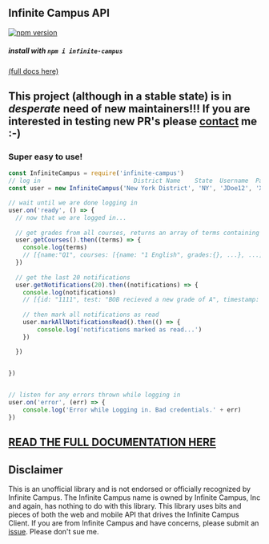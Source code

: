 ## Infinite Campus API 

[![npm version](https://badge.fury.io/js/infinite-campus.svg#)](https://badge.fury.io/js/infinite-campus)
##### install with `npm i infinite-campus`

[(full docs here)](https://tonyzimbinski.github.io/infinite-campus/User.html)

## This project (although in a stable state) is in *desperate* need of new maintainers!!! If you are interested in testing new PR's please [contact](mailto:azimbin@gmail.com) me :-)

### Super easy to use!

```JavaScript
const InfiniteCampus = require('infinite-campus')
// log in                          District Name    State  Username  Password
const user = new InfiniteCampus('New York District', 'NY', 'JDoe12', 'XXXXXX')

// wait until we are done logging in
user.on('ready', () => {
  // now that we are logged in...
  
  // get grades from all courses, returns an array of terms containing class information (see docs)
  user.getCourses().then((terms) => {
    console.log(terms)
    // [{name:"Q1", courses: [{name: "1 English", grades:{}, ...}, ...]}, ... ]
  })
  
  // get the last 20 notifications
  user.getNotifications(20).then((notifications) => {
    console.log(notifications)
    // [{id: "1111", test: "BOB recieved a new grade of A", timestamp: 1234, read: false, ... }, ...]
    
	// then mark all notifications as read
	user.markAllNotificationsRead().then(() => {
	    console.log('notifications marked as read...')
    })

  })

	
})


// listen for any errors thrown while logging in
user.on('error', (err) => {
	console.log('Error while Logging in. Bad credentials.' + err)
})

```

## [READ THE FULL DOCUMENTATION HERE](https://qwazwsx.xyz/infinite-campus/User.html)


## Disclaimer

This is an unofficial library and is not endorsed  or officially recognized by Infinite Campus. The Infinite Campus name is owned by Infinite Campus, Inc and again, has nothing to do with this library. This library uses bits and pieces of both the web and mobile API that drives the Infinite Campus Client. If you are from Infinite Campus and have concerns, please submit an [issue](https://github.com/qwazwsx/infinite-campus/issues/new). Please don't sue me.  
